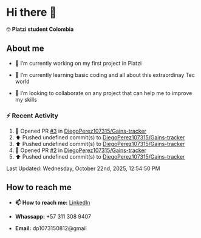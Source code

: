 
# Hi there 👋

🤓   **Platzi student Colombia**

## About me

- 🔭 I’m currently working on my first project in Platzi

- 🌱 I’m currently learning basic coding and all  about this extraordinay Tec world

- 👯 I’m looking to collaborate on any project that can help me to improve my skills

### :zap: Recent Activity
<!--RECENT_ACTIVITY:start-->
1. 💪 Opened PR [#3](undefined) in [DiegoPerez107315/Gains-tracker](https://github.com/DiegoPerez107315/Gains-tracker)<br>
2. ⬆️ Pushed undefined commit(s) to [DiegoPerez107315/Gains-tracker](https://github.com/DiegoPerez107315/Gains-tracker)<br>
3. ⬆️ Pushed undefined commit(s) to [DiegoPerez107315/Gains-tracker](https://github.com/DiegoPerez107315/Gains-tracker)<br>
4. 💪 Opened PR [#2](undefined) in [DiegoPerez107315/Gains-tracker](https://github.com/DiegoPerez107315/Gains-tracker)<br>
5. ⬆️ Pushed undefined commit(s) to [DiegoPerez107315/Gains-tracker](https://github.com/DiegoPerez107315/Gains-tracker)<br>
<!--RECENT_ACTIVITY:end-->
<!--RECENT_ACTIVITY:last_update-->
Last Updated: Wednesday, October 22nd, 2025, 12:54:50 PM
<!--RECENT_ACTIVITY:last_update_end-->

## How to reach me

- **📫 How to reach me:** [LinkedIn](https://www.linkedin.com/in/diego-zambrano-perez/)

- **Whassapp:** +57 311 308 9407

- **Email:**   dp1073150812@gmail

